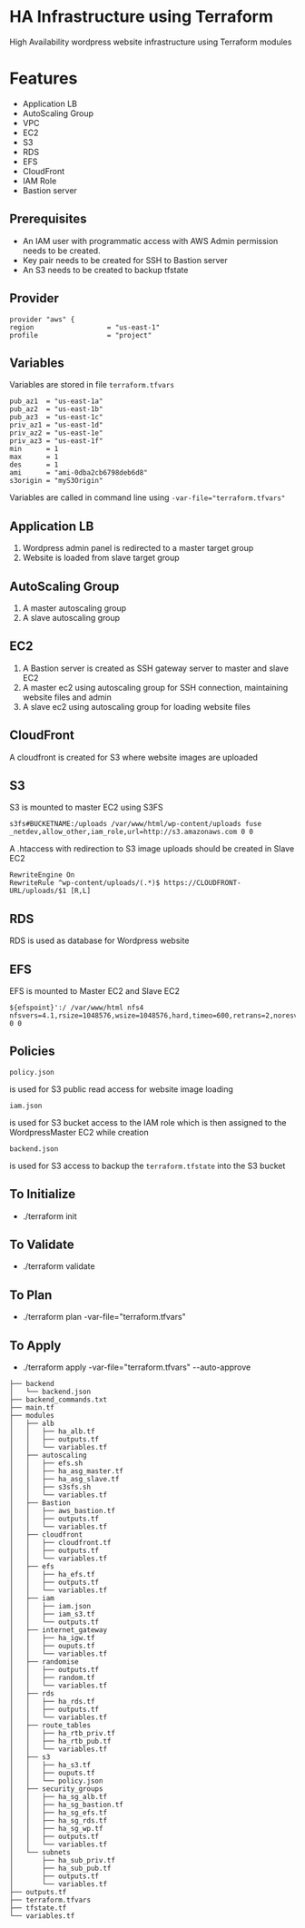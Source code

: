 # HA Infrastructure using Terraform

High Availability wordpress website infrastructure using Terraform modules

# Features

 - Application LB
 - AutoScaling Group
 - VPC
 - EC2
 - S3
 - RDS
 - EFS
 - CloudFront
 - IAM Role
 - Bastion server

## Prerequisites

 - An IAM user with programmatic access with AWS Admin permission needs to be created.
 - Key pair needs to be created for SSH to Bastion server
 - An S3 needs to be created to backup tfstate


## Provider

    provider "aws" {
    region                  = "us-east-1"
    profile                 = "project"

## Variables

Variables are stored in file `terraform.tfvars`

    pub_az1  = "us-east-1a"
    pub_az2  = "us-east-1b"
    pub_az3  = "us-east-1c"
    priv_az1 = "us-east-1d"
    priv_az2 = "us-east-1e"
    priv_az3 = "us-east-1f"
    min      = 1
    max      = 1
    des      = 1
    ami      = "ami-0dba2cb6798deb6d8"
    s3origin = "myS3Origin"

Variables are called in command line using `-var-file="terraform.tfvars"`


## Application LB

 1. Wordpress admin panel is redirected to a master target group
 2. Website is loaded from slave target group

##  AutoScaling Group

 1. A master autoscaling group
 2. A slave autoscaling group

## EC2

 1. A Bastion server is created as SSH gateway server to master and slave EC2
 2. A master ec2 using autoscaling group for SSH connection, maintaining website files and admin
 3. A slave ec2 using autoscaling group for loading website files

## CloudFront

A cloudfront is created for S3 where website images are uploaded

## S3

S3 is mounted to master EC2 using S3FS

    s3fs#BUCKETNAME:/uploads /var/www/html/wp-content/uploads fuse _netdev,allow_other,iam_role,url=http://s3.amazonaws.com 0 0

A .htaccess with redirection to S3 image uploads should be created in Slave EC2

    RewriteEngine On
    RewriteRule ^wp-content/uploads/(.*)$ https://CLOUDFRONT-URL/uploads/$1 [R,L]
  
## RDS

RDS is used as database for Wordpress website

## EFS

EFS is mounted to Master EC2 and Slave EC2

    ${efspoint}':/ /var/www/html nfs4 nfsvers=4.1,rsize=1048576,wsize=1048576,hard,timeo=600,retrans=2,noresvport 0 0
    

## Policies

    policy.json 
is used for S3 public read access for website image loading

    iam.json
is used for S3 bucket access to the IAM role which is then assigned to the WordpressMaster EC2 while creation

    backend.json
   is used for S3 access to backup the `terraform.tfstate` into the S3 bucket

## To Initialize

 - ./terraform init

## To Validate

 - ./terraform validate

## To Plan

 - ./terraform plan -var-file="terraform.tfvars"

## To Apply

 - ./terraform apply -var-file="terraform.tfvars" --auto-approve
 
 
 ```
├── backend
│   └── backend.json
├── backend_commands.txt
├── main.tf
├── modules
│   ├── alb
│   │   ├── ha_alb.tf
│   │   ├── outputs.tf
│   │   └── variables.tf
│   ├── autoscaling
│   │   ├── efs.sh
│   │   ├── ha_asg_master.tf
│   │   ├── ha_asg_slave.tf
│   │   ├── s3sfs.sh
│   │   └── variables.tf
│   ├── Bastion
│   │   ├── aws_bastion.tf
│   │   ├── outputs.tf
│   │   └── variables.tf
│   ├── cloudfront
│   │   ├── cloudfront.tf
│   │   ├── outputs.tf
│   │   └── variables.tf
│   ├── efs
│   │   ├── ha_efs.tf
│   │   ├── outputs.tf
│   │   └── variables.tf
│   ├── iam
│   │   ├── iam.json
│   │   ├── iam_s3.tf
│   │   └── outputs.tf
│   ├── internet_gateway
│   │   ├── ha_igw.tf
│   │   ├── ouputs.tf
│   │   └── variables.tf
│   ├── randomise
│   │   ├── outputs.tf
│   │   ├── random.tf
│   │   └── variables.tf
│   ├── rds
│   │   ├── ha_rds.tf
│   │   ├── outputs.tf
│   │   └── variables.tf
│   ├── route_tables
│   │   ├── ha_rtb_priv.tf
│   │   ├── ha_rtb_pub.tf
│   │   └── variables.tf
│   ├── s3
│   │   ├── ha_s3.tf
│   │   ├── ouputs.tf
│   │   └── policy.json
│   ├── security_groups
│   │   ├── ha_sg_alb.tf
│   │   ├── ha_sg_bastion.tf
│   │   ├── ha_sg_efs.tf
│   │   ├── ha_sg_rds.tf
│   │   ├── ha_sg_wp.tf
│   │   ├── outputs.tf
│   │   └── variables.tf
│   └── subnets
│       ├── ha_sub_priv.tf
│       ├── ha_sub_pub.tf
│       ├── outputs.tf
│       └── variables.tf
├── outputs.tf
├── terraform.tfvars
├── tfstate.tf
└── variables.tf
```
